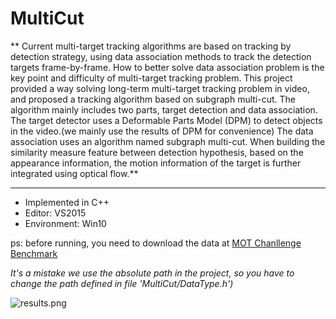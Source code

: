 # MultiCut

** Current multi-target tracking algorithms are based on tracking by detection strategy, using data association methods to track the detection targets frame-by-frame. 
How to better solve data association problem is the key point and difficulty of multi-target tracking problem. 
This project provided a way solving long-term multi-target tracking problem in video, and proposed a tracking algorithm based on subgraph multi-cut. 
The algorithm mainly includes two parts, target detection and data association. 
The target detector uses a Deformable Parts Model (DPM) to detect objects in the video.(we mainly use the results of DPM for convenience)
The data association uses an algorithm named subgraph multi-cut. 
When building the similarity measure feature between detection hypothesis, based on the appearance information, the motion information of the target is further integrated using optical flow.**

---

- Implemented in C++
- Editor: VS2015
- Environment: Win10

ps: before running, you need to download the data at [MOT Chanllenge Benchmark](https://motchallenge.net/data/MOT16/)

*It's a mistake we use the absolute path in the project, so you have to change the path defined in file 'MultiCut/DataType.h')* 

![results.png](https://i.loli.net/2019/03/14/5c8a3b3c06a7d.png)
